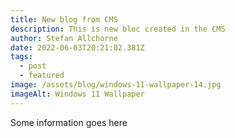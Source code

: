 ```yaml
---
title: New blog from CMS
description: This is new bloc created in the CMS
author: Stefan Allchorne
date: 2022-06-03T20:21:02.381Z
tags:
  - post
  - featured
image: /assets/blog/windows-11-wallpaper-14.jpg
imageAlt: Windows 11 Wallpaper
---
```

Some information goes here